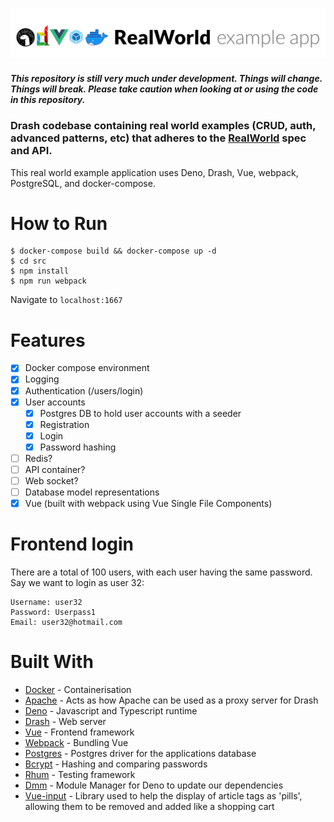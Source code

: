 # ![Drash Example App](logo.png)

___This repository is still very much under development. Things will change. Things will break. Please take caution when looking at or using the code in this repository.___

### Drash codebase containing real world examples (CRUD, auth, advanced patterns, etc) that adheres to the [RealWorld](https://github.com/gothinkster/realworld-example-apps) spec and API.

This real world example application uses Deno, Drash, Vue, webpack, PostgreSQL, and docker-compose.

# How to Run

```
$ docker-compose build && docker-compose up -d
$ cd src
$ npm install
$ npm run webpack
```

Navigate to `localhost:1667`

# Features

- [x] Docker compose environment
- [x] Logging
- [x] Authentication (/users/login)
- [x] User accounts
    - [x] Postgres DB to hold user accounts with a seeder
    - [x] Registration
    - [x] Login
    - [x] Password hashing
- [ ] Redis?
- [ ] API container?
- [ ] Web socket?
- [ ] Database model representations
- [x] Vue (built with webpack using Vue Single File Components)

# Frontend login

There are a total of 100 users, with each user having the same password. Say we want to login as user 32:

```
Username: user32
Password: Userpass1
Email: user32@hotmail.com
```

# Built With

- [Docker](https://www.docker.com/) - Containerisation
- [Apache](https://httpd.apache.org/) - Acts as how Apache can be used as a proxy server for Drash
- [Deno](https://deno.land) - Javascript and Typescript runtime
- [Drash](https://drash.land/drash) - Web server
- [Vue](https://vuejs.org/) - Frontend framework
- [Webpack](https://webpack.js.org/) - Bundling Vue
- [Postgres](https://github.com/deno-postgres/deno-postgres) - Postgres driver for the applications database
- [Bcrypt](https://github.com/jamesbroadberry/deno-bcrypt/tree/master) - Hashing and comparing passwords
- [Rhum](https://github.com/drashland/rhum) - Testing framework
- [Dmm](https://github.com/drashland/dmm) - Module Manager for Deno to update our dependencies
- [Vue-input](https://www.npmjs.com/package/@johmun/vue-tags-input) - Library used to help the display of article tags as 'pills', allowing them to be removed and added like a shopping cart

